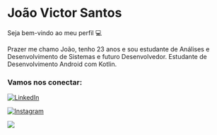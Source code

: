 # João Victor Santos


Seja bem-vindo ao meu perfil 💻

Prazer me chamo João, tenho 23 anos e sou estudante de Análises e Desenvolvimento de Sistemas e futuro Desenvolvedor. Estudante de Desenvolvimento Android com Kotlin.

### Vamos nos conectar:
[![LinkedIn](https://img.shields.io/badge/LinkedIn-000?style=for-the-badge&logo=linkedin&logoColor=0E76A8)](https://www.linkedin.com/in/jo%C3%A3o-victor-santos-a869a1262/)

[![Instagram](https://img.shields.io/badge/Instagram-000?style=for-the-badge&logo=instagram)](https://www.instagram.com/johnn.jpg/)

![](https://cdn.wallpapersafari.com/17/59/QbIm2j.jpeg)